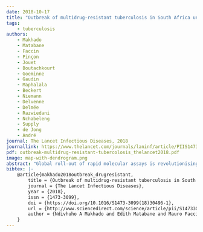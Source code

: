 ```yaml
---
date: 2018-10-17
title: "Outbreak of multidrug-resistant tuberculosis in South Africa undetected by WHO-endorsed commercial tests: an observational study"
tags:
    - tuberculosis
authors:
    - Makhado
    - Matabane
    - Faccin
    - Pinçon
    - Jouet
    - Boutachkourt
    - Goeminne
    - Gaudin
    - Maphalala
    - Beckert
    - Niemann
    - Delvenne
    - Delmée
    - Razwiedani
    - Nchabeleng
    - Supply
    - de Jong
    - André
journal: The Lancet Infectious Diseases, 2018
journallink: https://www.thelancet.com/journals/laninf/article/PIIS1473-3099(18)30496-1/fulltext
pdf: outbreak-multidrug-resistant-tubercolosis_thelancet2018.pdf
image: map-with-dendrogram.png
abstract: "Global roll-out of rapid molecular assays is revolutionising the diagnosis of rifampicin resistance, predictive of multidrug-resistance, in tuberculosis.  However, 30% of the multidrug-resistant (MDR) strains in an eSwatini study harboured the Ile491Phe mutation in the rpoB gene, which is associated with poor rifampicin-based treatment outcomes but is missed by commercial molecular assays or scored as susceptible by phenotypic drug-susceptibility testing deployed in South Africa. We evaluated the presence of Ile491Phe among South African tuberculosis isolates reported as isoniazid-monoresistant according to current national testing algorithms."
bibtex: |-
    @article{makhado2018outbreak_drugresistant,
        title = {Outbreak of multidrug-resistant tuberculosis in South Africa undetected by WHO-endorsed commercial tests: an observational study},
        journal = {The Lancet Infectious Diseases},
        year = {2018},
        issn = {1473-3099},
        doi = {https://doi.org/10.1016/S1473-3099(18)30496-1},
        url = {http://www.sciencedirect.com/science/article/pii/S1473309918304961},
        author = {Ndivhuho A Makhado and Edith Matabane and Mauro Faccin and Claire Pinçon and Agathe Jouet and Fairouz Boutachkourt and Léonie Goeminne and Cyril Gaudin and Gugu Maphalala and Patrick Beckert and Stefan Niemann and Jean-Charles Delvenne and Michel Delmée and Lufuno Razwiedani and Maphoshane Nchabeleng and Philip Supply and Bouke C de Jong and Emmanuel André}
    }
---
```


